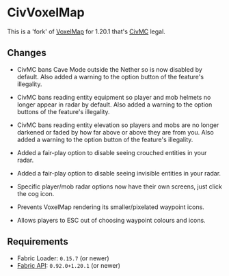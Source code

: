 # CivVoxelMap

This is a 'fork' of [VoxelMap](https://modrinth.com/mod/voxelmap-updated) for 1.20.1 that's [CivMC](https://civmc.net)
legal.

## Changes

- CivMC bans Cave Mode outside the Nether so is now disabled by default. Also added a warning to the option button
  of the feature's illegality.

- CivMC bans reading entity equipment so player and mob helmets no longer appear in radar by default. Also added a
  warning to the option buttons of the feature's illegality.

- CivMC bans reading entity elevation so players and mobs are no longer darkened or faded by how far above or above they
  are from you. Also added a warning to the option button of the feature's illegality.

- Added a fair-play option to disable seeing crouched entities in your radar.

- Added a fair-play option to disable seeing invisible entities in your radar.

- Specific player/mob radar options now have their own screens, just click the cog icon.

- Prevents VoxelMap rendering its smaller/pixelated waypoint icons.

- Allows players to ESC out of choosing waypoint colours and icons.

## Requirements

- Fabric Loader: `0.15.7` (or newer)
- [Fabric API](https://modrinth.com/mod/fabric-api): `0.92.0+1.20.1` (or newer)
